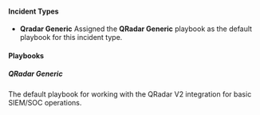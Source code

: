 
#### Incident Types
- **Qradar Generic**
Assigned the **QRadar Generic** playbook as the default playbook for this incident type.

#### Playbooks
##### QRadar Generic
The default playbook for working with the QRadar V2 integration for basic SIEM/SOC operations.
